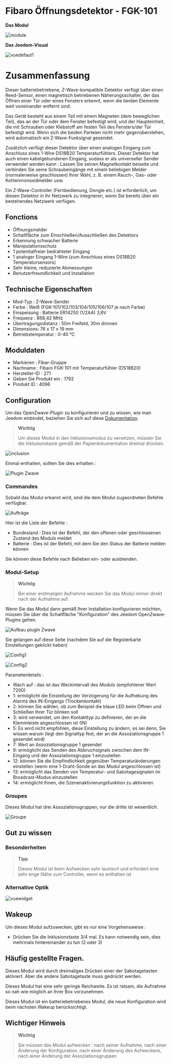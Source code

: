 # Fibaro Öffnungsdetektor - FGK-101

**Das Modul**

![module](images/fibaro.fgk101-DS18B20/module.jpg)

**Das Jeedom-Visual**

![vuedefaut1](images/fibaro.fgk101-DS18B20/vuedefaut1.jpg)

# Zusammenfassung

Dieser batteriebetriebene, Z-Wave-kompatible Detektor verfügt über einen Reed-Sensor, einen magnetisch betriebenen Näherungsschalter, der das Öffnen einer Tür oder eines Fensters erkennt, wenn die beiden Elemente weit voneinander entfernt sind.

Das Gerät besteht aus einem Teil mit einem Magneten (dem beweglichen Teil), das an der Tür oder dem Fenster befestigt wird, und der Haupteinheit, die mit Schrauben oder Klebstoff am festen Teil des Fensters/der Tür befestigt wird. Wenn sich die beiden Parteien nicht mehr gegenüberstehen, wird automatisch ein Z-Wave-Funksignal gesendet.

Zusätzlich verfügt dieser Detektor über einen analogen Eingang zum Anschluss eines 1-Wire DS18B20 Temperaturfühlers. Dieser Detektor hat auch einen kabelgebundenen Eingang, sodass er als universeller Sender verwendet werden kann : Lassen Sie seinen Magnetkontakt beiseite und verbinden Sie seine Schraubeingänge mit einem beliebigen Melder (normalerweise geschlossen) Ihrer Wahl, z. B. einem Rauch-, Gas- oder Kohlenmonoxidmelder usw.

Ein Z-Wave-Controller (Fernbedienung, Dongle etc.) ist erforderlich, um diesen Detektor in Ihr Netzwerk zu integrieren, wenn Sie bereits über ein bestehendes Netzwerk verfügen.

## Fonctions

-   Öffnungsmelder
-   Schaltfläche zum Einschließen/Ausschließen des Detektors
-   Erkennung schwacher Batterie
-   Manipulationsschutz
-   1 potentialfreier bedrahteter Eingang
-   1 analoger Eingang 1-Wire (zum Anschluss eines DS18B20 Temperatursensors)
-   Sehr kleine, reduzierte Abmessungen
-   Benutzerfreundlichkeit und Installation

## Technische Eigenschaften

-   Mod-Typ : Z-Wave-Sender
-   Farbe : Weiß (FGK-101/102/103/104/105/106/107 je nach Farbe)
-   Einspeisung : Batterie ER14250 (1/2AA) 3,6V
-   Frequenz : 868,42 MHz
-   Übertragungsdistanz : 50m Freifeld, 30m drinnen
-   Dimensions: 76 x 17 x 19 mm
-   Betriebstemperatur : 0-40 °C

## Moduldaten

-   Markieren : Fibar-Gruppe
-   Nachname : Fibaro FGK-101 mit Temperaturfühler (DS18B20)
-   Hersteller-ID : 271
-   Geben Sie Produkt ein : 1792
-   Produkt ID : 4096

## Configuration

Um das OpenZwave-Plugin zu konfigurieren und zu wissen, wie man Jeedom einbindet, beziehen Sie sich auf diese [Dokumentation](https://doc.jeedom.com/de_DE/plugins/automation%20protocol/openzwave/).

> **Wichtig**
>
> Um dieses Modul in den Inklusionsmodus zu versetzen, müssen Sie die Inklusionstaste gemäß der Papierdokumentation dreimal drücken.

![inclusion](images/fibaro.fgk101-DS18B20/inclusion.jpg)

Einmal enthalten, sollten Sie dies erhalten :

![Plugin Zwave](images/fibaro.fgk101-DS18B20/information.jpg)

### Commandes

Sobald das Modul erkannt wird, sind die dem Modul zugeordneten Befehle verfügbar.

![Aufträge](images/fibaro.fgk101-DS18B20/commandes.jpg)

Hier ist die Liste der Befehle :

-   Bundesland : Dies ist der Befehl, der den offenen oder geschlossenen Zustand des Moduls meldet
-   Batterie : Dies ist der Befehl, mit dem Sie den Status der Batterie melden können

Sie können diese Befehle nach Belieben ein- oder ausblenden.

### Modul-Setup

> **Wichtig**
>
> Bei einer erstmaligen Aufnahme wecken Sie das Modul immer direkt nach der Aufnahme auf.

Wenn Sie das Modul dann gemäß Ihrer Installation konfigurieren möchten, müssen Sie über die Schaltfläche "Konfiguration" des Jeedom OpenZwave-Plugins gehen.

![Aufbau plugin Zwave](images/plugin/bouton_configuration.jpg)

Sie gelangen auf diese Seite (nachdem Sie auf die Registerkarte Einstellungen geklickt haben)

![Config1](images/fibaro.fgk101-DS18B20/config1.jpg)

![Config2](images/fibaro.fgk101-DS18B20/config2.jpg)

Parameterdetails :

-   Wach auf : das ist das Weckintervall des Moduls (empfohlener Wert 7200)
-   1: ermöglicht die Einstellung der Verzögerung für die Aufhebung des Alarms des IN-Eingangs (Trockenkontakt)
-   2: können Sie wählen, ob zum Beispiel die blaue LED beim Öffnen und Schließen Ihrer Tür blinken soll
-   3: wird verwendet, um den Kontakttyp zu definieren, der an die Klemmleiste angeschlossen ist (IN)
-   5: Es wird nicht empfohlen, diese Einstellung zu ändern, es sei denn, Sie wissen warum (legt den Signaltyp fest, der an die Assoziationsgruppe 1 gesendet wird)
-   7: Wert an Assoziationsgruppe 1 gesendet
-   9: ermöglicht das Senden des Abbruchsignals zwischen dem IN-Eingang und der Assoziationsgruppe 1 einzustellen
-   12: können Sie die Empfindlichkeit gegenüber Temperaturänderungen einstellen (wenn eine 1-Draht-Sonde an das Modul angeschlossen ist)
-   13: ermöglicht das Senden von Temperatur- und Sabotagesignalen im Broadcast-Modus einzustellen
-   14: ermöglicht Ihnen, die Szenenaktivierungsfunktion zu aktivieren

### Groupes

Dieses Modul hat drei Assoziationsgruppen, nur die dritte ist wesentlich.

![Groupe](images/fibaro.fgk101-DS18B20/groupe.jpg)

## Gut zu wissen

### Besonderheiten

> **Tipp**
>
> Dieses Modul ist beim Aufwecken sehr launisch und erfordert eine sehr enge Nähe zum Controller, wenn es enthalten ist

### Alternative Optik

![vuewidget](images/fibaro.fgk101-DS18B20/vuewidget.jpg)

## Wakeup

Um dieses Modul aufzuwecken, gibt es nur eine Vorgehensweise :

-   Drücken Sie die Inklusionstaste 3/4 mal. Es kann notwendig sein, dies mehrmals hintereinander zu tun (2 oder 3)

## Häufig gestellte Fragen.

Dieses Modul wird durch dreimaliges Drücken einer der Sabotagetasten aktiviert. Aber die andere Sabotagetaste muss gedrückt werden.

Dieses Modul hat eine sehr geringe Reichweite. Es ist ratsam, die Aufnahme so nah wie möglich an Ihrer Box vorzunehmen.

Dieses Modul ist ein batteriebetriebenes Modul, die neue Konfiguration wird beim nächsten Wakeup berücksichtigt.

## Wichtiger Hinweis

> **Wichtig**
>
> Sie müssen das Modul aufwecken : nach seiner Aufnahme, nach einer Änderung der Konfiguration, nach einer Änderung des Aufweckens, nach einer Änderung der Assoziationsgruppen
